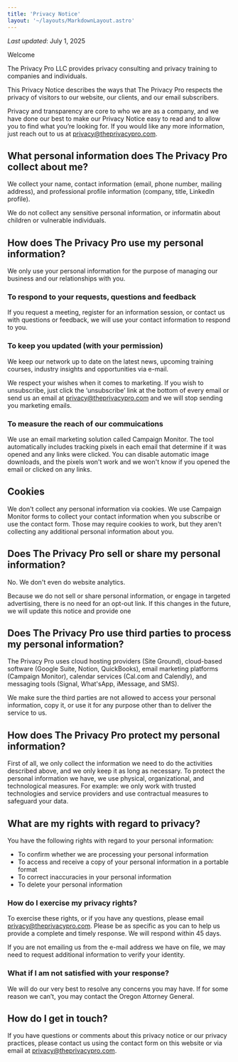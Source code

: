 ```yaml
---
title: 'Privacy Notice'
layout: '~/layouts/MarkdownLayout.astro'
---
```


_Last updated_: July 1, 2025

Welcome

The Privacy Pro LLC provides privacy consulting and privacy training to companies and individuals. 

This Privacy Notice describes the ways that The Privacy Pro respects the privacy of visitors to our website, our clients, and our email subscribers.

Privacy and transparency are core to who we are as a company, and we have done our best to make our Privacy Notice easy to read and to allow you to find what you’re looking for. If you would like any more information, just reach out to us at privacy@theprivacypro.com.

## What personal information does The Privacy Pro collect about me?

We collect your name, contact information (email, phone number, mailing address), and professional profile information (company, title, LinkedIn profile).

We do not collect any sensitive personal information, or informatin about children or vulnerable individuals.

## How does The Privacy Pro use my personal information?

We only use your personal information for the purpose of managing our business and our relationships with you.

### To respond to your requests, questions and feedback

If you request a meeting, register for an information session, or contact us with questions or feedback, we will use your contact information to respond to you.

### To keep you updated (with your permission)

We keep our network up to date on the latest news, upcoming training courses, industry insights and opportunities via e-mail.

We respect your wishes when it comes to marketing. If you wish to unsubscribe, just click the ‘unsubscribe’ link at the bottom of every email or send us an email at privacy@theprivacypro.com and we will stop sending you marketing emails.

### To measure the reach of our commuications

We use an email marketing solution called Campaign Monitor. The tool automatically includes tracking pixels in each email that determine if it was opened and any links were clicked. You can disable automatic image downloads, and the pixels won't work and we won't know if you opened the email or clicked on any links.

## Cookies

We don't collect any personal information via cookies. We use Campaign Monitor forms to collect your contact information when you subscribe or use the contact form. Those may require cookies to work, but they aren't collecting any additional personal information about you.

## Does The Privacy Pro sell or share my personal information?

No. We don't even do website analytics.

Because we do not sell or share personal information, or engage in targeted advertising, there is no need for an opt-out link. If this changes in the future, we will update this notice and provide one

## Does The Privacy Pro use third parties to process my personal information?

The Privacy Pro uses cloud hosting providers (Site Ground), cloud-based software (Google Suite, Notion, QuickBooks), email marketing platforms (Campaign Monitor), calendar services (Cal.com and Calendly), and messaging tools (Signal, What'sApp, iMessage, and SMS).

We make sure the third parties are not allowed to access your personal information, copy it, or use it for any purpose other than to deliver the service to us.

## How does The Privacy Pro protect my personal information?

First of all, we only collect the information we need to do the activities described above, and we only keep it as long as necessary. To protect the personal information we have, we use physical, organizational, and technological measures. For example: we only work with trusted technologies and service providers and use contractual measures to safeguard your data.

## What are my rights with regard to privacy?

You have the following rights with regard to your personal information:
- To confirm whether we are processing your personal information
- To access and receive a copy of your personal information in a portable format
- To correct inaccuracies in your personal information
- To delete your personal information

### How do I exercise my privacy rights?

To exercise these rights, or if you have any questions, please email privacy@theprivacypro.com. Please be as specific as you can to help us provide a complete and timely response. We will respond within 45 days.

If you are not emailing us from the e-mail address we have on file, we may need to request additional information to verify your identity.

### What if I am not satisfied with your response?

We will do our very best to resolve any concerns you may have. If for some reason we can’t, you may contact the Oregon Attorney General.

## How do I get in touch?

If you have questions or comments about this privacy notice or our privacy practices, please contact us using the contact form on this website or via email at privacy@theprivacypro.com.  